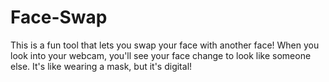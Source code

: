 # Face-Swap
This is a fun tool that lets you swap your face with another face! When you look into your webcam, you'll see your face change to look like someone else. It's like wearing a mask, but it's digital!
